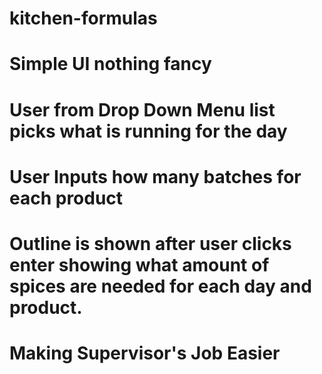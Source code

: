 # kitchen-formulas

# Simple UI nothing fancy

# User from Drop Down Menu list picks what is running for the day

# User Inputs how many batches for each product

# Outline is shown after user clicks enter showing what amount of spices are needed for each day and product.

# Making Supervisor's Job Easier
